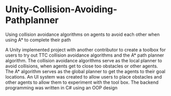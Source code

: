 # Unity-Collision-Avoiding-Pathplanner
Using collision avoidance algorithms on agents to avoid each other when using A* to complete their path

A Unity implemented project with another contributor to create a toolbox for users to try out TTC collision avoidance algorithms and the A* path planner algorithm. The collision avoidance algorithms serve as the local planner to avoid collisions, when agents get to close too obstacles or other agents. The A* algorithm serves as the global planner to get the agents to their goal locations.
An UI system was created to allow users to place obstacles and other agents to allow them to experiment with the tool box.
The backend programming was written in C# using an OOP design
